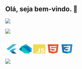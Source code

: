 ## Olá, seja bem-vindo. 👋
<!-- DARK -->
<!-- Stats [<img height="165em" src="https://github-readme-stats.vercel.app/api?username=devlucasandrade&show_icons=true&theme=github_dark&include_all_commits=true&count_private=true"/>](https://github.com/devlucasandrade#gh-dark-mode-only) -->
<!-- langs -->
[<img height="165em" src="https://github-readme-stats.vercel.app/api/top-langs/?username=devlucasandrade&layout=compact&langs_count=7&theme=github_dark"/>](https://github.com/devlucasandrade#gh-dark-mode-only)

<!-- LIGHT -->
<!-- Stats [<img height="165em" src="https://github-readme-stats.vercel.app/api?username=devlucasandrade&show_icons=true&theme=default&include_all_commits=true&count_private=true"/>](https://github.com/devlucasandrade#gh-light-mode-only) -->
<!-- langs -->
[<img height="165em" src="https://github-readme-stats.vercel.app/api/top-langs/?username=devlucasandrade&layout=compact&langs_count=7&theme=default"/>](https://github.com/devlucasandrade#gh-light-mode-only)

<div style="display: inline_block"><br>
  <img align="center" alt="Flutter" height="30" width="40" src="https://github.com/devicons/devicon/blob/master/icons/flutter/flutter-original.svg">
  <img align="center" alt="Dart" height="30" width="40" src="https://github.com/devicons/devicon/blob/master/icons/dart/dart-original.svg">
  <img align="center" alt="Js" height="30" width="40" src="https://raw.githubusercontent.com/devicons/devicon/master/icons/javascript/javascript-plain.svg">
  <img align="center" alt="HTML" height="30" width="40" src="https://raw.githubusercontent.com/devicons/devicon/master/icons/html5/html5-original.svg">
  <img align="center" alt="CSS" height="30" width="40" src="https://raw.githubusercontent.com/devicons/devicon/master/icons/css3/css3-original.svg">
</div>

<!-- # - line -->
<br />

<!-- # - badge -->
<div> 
<a href="https://www.linkedin.com/in/zrfisaac" target="_blank"><img src="https://img.shields.io/badge/-LinkedIn-%230077B5?style=for-the-badge&logo=linkedin&logoColor=white" target="_blank"></a>
</div>
